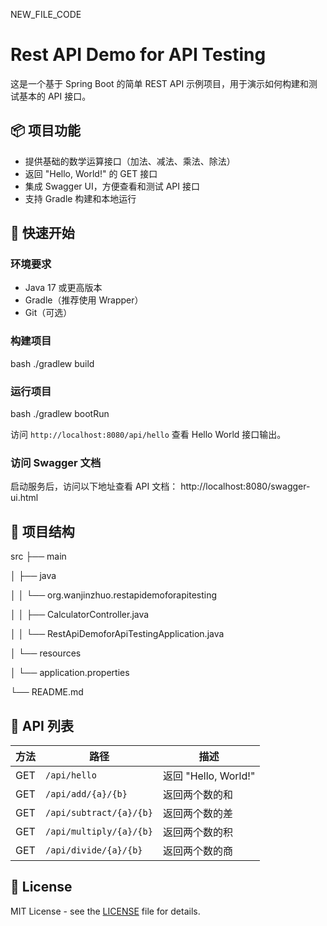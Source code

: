 NEW_FILE_CODE
# Rest API Demo for API Testing

这是一个基于 Spring Boot 的简单 REST API 示例项目，用于演示如何构建和测试基本的 API 接口。

## 📦 项目功能

- 提供基础的数学运算接口（加法、减法、乘法、除法）
- 返回 "Hello, World!" 的 GET 接口
- 集成 Swagger UI，方便查看和测试 API 接口
- 支持 Gradle 构建和本地运行

## 🚀 快速开始

### 环境要求

- Java 17 或更高版本
- Gradle（推荐使用 Wrapper）
- Git（可选）

### 构建项目

bash
./gradlew build

### 运行项目
bash 
./gradlew bootRun

访问 `http://localhost:8080/api/hello` 查看 Hello World 接口输出。

### 访问 Swagger 文档

启动服务后，访问以下地址查看 API 文档： 
http://localhost:8080/swagger-ui.html

## 📁 项目结构

src 
├── main 

│ ├── java 

│ │ └── org.wanjinzhuo.restapidemoforapitesting 

│ │ ├── CalculatorController.java 

│ │ └── RestApiDemoforApiTestingApplication.java 

│ └── resources 

│ └── application.properties 

└── README.md

## 🧪 API 列表

| 方法 | 路径 | 描述 |
|------|------|------|
| GET | `/api/hello` | 返回 "Hello, World!" |
| GET | `/api/add/{a}/{b}` | 返回两个数的和 |
| GET | `/api/subtract/{a}/{b}` | 返回两个数的差 |
| GET | `/api/multiply/{a}/{b}` | 返回两个数的积 |
| GET | `/api/divide/{a}/{b}` | 返回两个数的商 |

## 📝 License

MIT License - see the [LICENSE](LICENSE) file for details.







